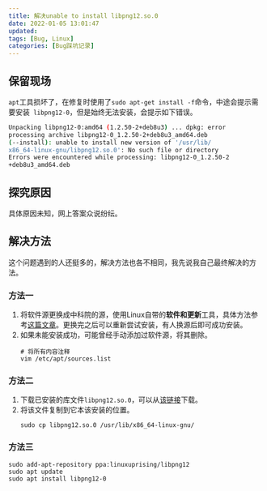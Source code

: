 ```yaml
---
title: 解决unable to install libpng12.so.0
date: 2022-01-05 13:01:47
updated:
tags: [Bug, Linux]
categories: [Bug踩坑记录]
---
```


## 保留现场
`apt`工具损坏了，在修复时使用了`sudo apt-get install -f`命令，中途会提示需要安装` libpng12-0`，但是始终无法安装，会提示如下错误。

```bash
Unpacking libpng12-0:amd64 (1.2.50-2+deb8u3) ... dpkg: error 
processing archive libpng12-0_1.2.50-2+deb8u3_amd64.deb 
(--install): unable to install new version of '/usr/lib/
x86_64-linux-gnu/libpng12.so.0': No such file or directory 
Errors were encountered while processing: libpng12-0_1.2.50-2
+deb8u3_amd64.deb

```
## 探究原因

具体原因未知，网上答案众说纷纭。

## 解决方法

这个问题遇到的人还挺多的，解决方法也各不相同，我先说我自己最终解决的方法。
### 方法一
1. 将软件源更换成中科院的源，使用Linux自带的**软件和更新**工具，具体方法参考[这篇文章](https://dunky-z.github.io/2021/07/30/%E6%9B%B4%E6%8D%A2Ubuntu%E8%BD%AF%E4%BB%B6%E6%9B%B4%E6%96%B0%E6%BA%90/)。更换完之后可以重新尝试安装，有人换源后即可成功安装。
2. 如果未能安装成功，可能曾经手动添加过软件源，将其删除。
    ```
    # 将所有内容注释
    vim /etc/apt/sources.list
    ```

### 方法二
1. 下载已安装的库文件`libpng12.so.0`，可以从[该链接](https://www.aliyundrive.com/s/pf9cAPjuqfn)下载。
2. 将该文件复制到它本该安装的位置。
    ```
    sudo cp libpng12.so.0 /usr/lib/x86_64-linux-gnu/
    ```
### 方法三
```
sudo add-apt-repository ppa:linuxuprising/libpng12
sudo apt update
sudo apt install libpng12-0
```
